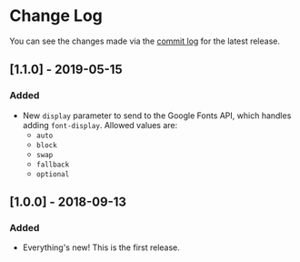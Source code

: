 # Change Log

You can see the changes made via the [commit log](https://github.com/justintadlock/hybrid-font/commits/master) for the latest release.

## [1.1.0] - 2019-05-15

### Added

- New `display` parameter to send to the Google Fonts API, which handles adding `font-display`.  Allowed values are:
	- `auto`
	- `block`
	- `swap`
	- `fallback`
	- `optional`

## [1.0.0] - 2018-09-13

### Added

- Everything's new! This is the first release.
